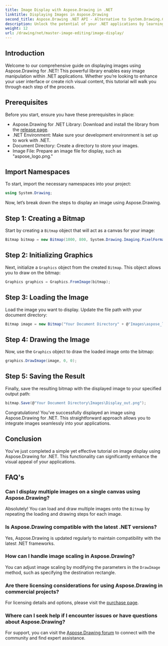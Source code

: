```yaml
---
title: Image Display with Aspose.Drawing in .NET
linktitle: Displaying Images in Aspose.Drawing
second_title: Aspose.Drawing .NET API - Alternative to System.Drawing.Common
description: Unlock the potential of your .NET applications by learning how to display images effortlessly using the Aspose.Drawing library. This comprehensive tutorial provides a clear, step-by-step guide.
weight: 12
url: /drawing/net/master-image-editing/image-display/
---
```

## Introduction

Welcome to our comprehensive guide on displaying images using Aspose.Drawing for .NET! This powerful library enables easy image manipulation within .NET applications. Whether you’re looking to enhance your user interface or create rich visual content, this tutorial will walk you through each step of the process.

## Prerequisites

Before you start, ensure you have these prerequisites in place:

- Aspose.Drawing for .NET Library: Download and install the library from the [release page](https://releases.aspose.com/drawing/net/).
- .NET Environment: Make sure your development environment is set up to work with .NET.
- Document Directory: Create a directory to store your images.
- Image File: Prepare an image file for display, such as "aspose_logo.png."

## Import Namespaces

To start, import the necessary namespaces into your project:

```csharp
using System.Drawing;
```

Now, let’s break down the steps to display an image using Aspose.Drawing.

## Step 1: Creating a Bitmap

Start by creating a `Bitmap` object that will act as a canvas for your image:

```csharp
Bitmap bitmap = new Bitmap(1000, 800, System.Drawing.Imaging.PixelFormat.Format32bppPArgb);
```

## Step 2: Initializing Graphics

Next, initialize a `Graphics` object from the created `Bitmap`. This object allows you to draw on the bitmap:

```csharp
Graphics graphics = Graphics.FromImage(bitmap);
```

## Step 3: Loading the Image

Load the image you want to display. Update the file path with your document directory:

```csharp
Bitmap image = new Bitmap("Your Document Directory" + @"Images\aspose_logo.png");
```

## Step 4: Drawing the Image

Now, use the `Graphics` object to draw the loaded image onto the bitmap:

```csharp
graphics.DrawImage(image, 0, 0);
```

## Step 5: Saving the Result

Finally, save the resulting bitmap with the displayed image to your specified output path:

```csharp
bitmap.Save(@"Your Document Directory\Images\Display_out.png");
```

Congratulations! You’ve successfully displayed an image using Aspose.Drawing for .NET. This straightforward approach allows you to integrate images seamlessly into your applications.

## Conclusion

You’ve just completed a simple yet effective tutorial on image display using Aspose.Drawing for .NET. This functionality can significantly enhance the visual appeal of your applications.

## FAQ's

### Can I display multiple images on a single canvas using Aspose.Drawing?

Absolutely! You can load and draw multiple images onto the `Bitmap` by repeating the loading and drawing steps for each image.

### Is Aspose.Drawing compatible with the latest .NET versions?

Yes, Aspose.Drawing is updated regularly to maintain compatibility with the latest .NET frameworks.

### How can I handle image scaling in Aspose.Drawing?

You can adjust image scaling by modifying the parameters in the `DrawImage` method, such as specifying the destination rectangle.

### Are there licensing considerations for using Aspose.Drawing in commercial projects?

For licensing details and options, please visit the [purchase page](https://purchase.conholdate.com/buy).

### Where can I seek help if I encounter issues or have questions about Aspose.Drawing?

For support, you can visit the [Aspose.Drawing forum](https://forum.aspose.com/c/diagram/17) to connect with the community and find expert assistance.
